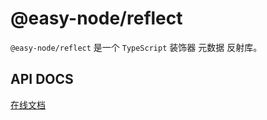 # @easy-node/reflect
`@easy-node/reflect` 是一个 `TypeScript` 装饰器 元数据 反射库。

## API DOCS

[在线文档](https://leo-ran.github.io/easy-node-reflect/)